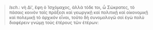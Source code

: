 

>  *Isch.*: νὴ Δί', ἔφη ὁ Ἰσχόμαχος, ἀλλὰ τόδε τοι, ὦ Σώκρατες, τὸ πάσαις κοινὸν ταῖς πράξεσι καὶ γεωργικῇ καὶ πολιτικῇ καὶ οἰκονομικῇ καὶ πολεμικῇ τὸ ἀρχικὸν εἶναι, τοῦτο δὴ συνομολογῶ σοὶ ἐγὼ πολὺ διαφέρειν γνώμῃ τοὺς ἑτέρους τῶν ἑτέρων: